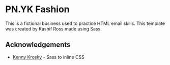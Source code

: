 # PN.YK Fashion

This is a fictional business used to practice HTML email skills. This template was created by Kashif Ross made using Sass. 

## Acknowledgements 

* [Kenny Krosky](https://github.com/atokad5/sass-to-inline-css) - Sass to inline CSS